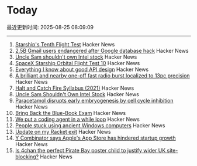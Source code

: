 # Today

最近更新时间: 2025-08-25 08:09:09

--- 
1. [Starship's Tenth Flight Test](https://www.spacex.com/launches/starship-flight-10) Hacker News
2. [2.5B Gmail users endangered after Google database hack](https://www.pcworld.com/article/2880822/2-5-billion-gmail-users-endangered-after-google-database-hack.html) Hacker News
3. [Uncle Sam shouldn't own Intel stock](https://www.wsj.com/opinion/uncle-sam-shouldnt-own-intel-stock-ccd6986d) Hacker News
4. [SpaceX Starship Orbital Flight Test 10](https://www.spacex.com/launches/starship-flight-10) Hacker News
5. [Everything I know about good API design](https://www.seangoedecke.com/good-api-design/) Hacker News
6. [A brilliant and nearby one-off fast radio burst localized to 13pc precision](https://iopscience.iop.org/article/10.3847/2041-8213/adf62f) Hacker News
7. [Halt and Catch Fire Syllabus (2021)](https://bits.ashleyblewer.com/halt-and-catch-fire-syllabus/) Hacker News
8. [Uncle Sam Shouldn't Own Intel Stock](https://www.wsj.com/opinion/uncle-sam-shouldnt-own-intel-stock-ccd6986d) Hacker News
9. [Paracetamol disrupts early embryogenesis by cell cycle inhibition](https://academic.oup.com/humrep/advance-article/doi/10.1093/humrep/deaf116/8234396) Hacker News
10. [Bring Back the Blue-Book Exam](https://www.chronicle.com/article/bring-back-the-blue-book-exam) Hacker News
11. [We put a coding agent in a while loop](https://github.com/repomirrorhq/repomirror/blob/main/repomirror.md) Hacker News
12. [People stuck using ancient Windows computers](https://www.bbc.com/future/article/20250516-the-people-stuck-using-ancient-windows-computers) Hacker News
13. [Update on my Racket exit](https://blog.winny.tech/posts/update-on-my-racket-exit/) Hacker News
14. [Y Combinator says Apple's App Store has hindered startup growth](https://techcrunch.com/2025/08/22/y-combinator-says-apples-app-store-has-hindered-startup-growth/) Hacker News
15. [Is 4chan the perfect Pirate Bay poster child to justify wider UK site-blocking?](https://torrentfreak.com/uk-govt-finds-ideal-pirate-bay-poster-boy-to-sell-blocking-of-non-pirate-sites-250824/) Hacker News
